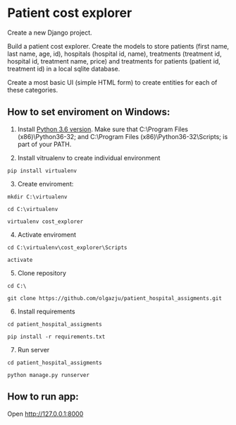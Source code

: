 # Patient cost explorer

Create a new Django project.

Build a patient cost explorer. 
Create the models to store patients (first name, last name, age, id), hospitals (hospital id, name), treatments (treatment id, hospital id, treatment name, price) and treatments for patients (patient id, treatment id) in a local sqlite database.

Create a most basic UI (simple HTML form) to create entities for each of these categories.

## How to set enviroment on Windows:
 1. Install [Python 3.6 version](https://www.python.org/downloads/release/python-360/). 
Make sure that C:\Program Files (x86)\Python36-32; and C:\Program Files (x86)\Python36-32\Scripts; is part of your PATH.

 2. Install vitrualenv to create individual environment
 
`pip install virtualenv`

 3. Create enviroment:
 

`mkdir C:\virtualenv`

`cd C:\virtualenv`

`virtualenv cost_explorer`

 4. Activate enviroment
 
`cd C:\virtualenv\cost_explorer\Scripts`

`activate`

 5. Clone repository
 
 `cd C:\`

 `git clone https://github.com/olgazju/patient_hospital_assigments.git`

 6. Install requirements
 
`cd patient_hospital_assigments`

`pip install -r requirements.txt`

7. Run server

`cd patient_hospital_assigments`

`python manage.py runserver`

## How to run app:

Open http://127.0.0.1:8000
